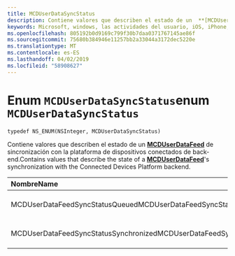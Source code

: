 ```yaml
---
title: MCDUserDataSyncStatus
description: Contiene valores que describen el estado de un  **[MCDUserDataFeed](MCDUserDataFeed.md)** de sincronización con la plataforma de dispositivos conectados de back-end.
keywords: Microsoft, windows, las actividades del usuario, iOS, iPhone, objectiveC, conectado los dispositivos, proyecto Roma
ms.openlocfilehash: 805192b0d9169c799f30b7daa0371767145ae86f
ms.sourcegitcommit: 75680b384946e11257bb2a33044a3172dec5220e
ms.translationtype: MT
ms.contentlocale: es-ES
ms.lasthandoff: 04/02/2019
ms.locfileid: "58908627"
---
```

# <a name="enum-mcduserdatasyncstatus"></a><span data-ttu-id="2bc66-104">Enum `MCDUserDataSyncStatus`</span><span class="sxs-lookup"><span data-stu-id="2bc66-104">enum `MCDUserDataSyncStatus`</span></span>

```
typedef NS_ENUM(NSInteger, MCDUserDataSyncStatus)
```

<span data-ttu-id="2bc66-105">Contiene valores que describen el estado de un  **[MCDUserDataFeed](MCDUserDataFeed.md)** de sincronización con la plataforma de dispositivos conectados de back-end.</span><span class="sxs-lookup"><span data-stu-id="2bc66-105">Contains values that describe the state of a **[MCDUserDataFeed](MCDUserDataFeed.md)**'s synchronization with the Connected Devices Platform backend.</span></span>

|<span data-ttu-id="2bc66-106">Nombre</span><span class="sxs-lookup"><span data-stu-id="2bc66-106">Name</span></span> | <span data-ttu-id="2bc66-107">Valor</span><span class="sxs-lookup"><span data-stu-id="2bc66-107">Value</span></span> | <span data-ttu-id="2bc66-108">Descripción</span><span class="sxs-lookup"><span data-stu-id="2bc66-108">Description</span></span> |
|:-- |:-- |:-- |
|  <span data-ttu-id="2bc66-109">MCDUserDataFeedSyncStatusQueued</span><span class="sxs-lookup"><span data-stu-id="2bc66-109">MCDUserDataFeedSyncStatusQueued</span></span> |<span data-ttu-id="2bc66-110">0</span><span class="sxs-lookup"><span data-stu-id="2bc66-110">0</span></span>| <span data-ttu-id="2bc66-111">Los datos no se ha sincronizado.</span><span class="sxs-lookup"><span data-stu-id="2bc66-111">The data is not yet synchronized.</span></span> |
| <span data-ttu-id="2bc66-112">MCDUserDataFeedSyncStatusSynchronized</span><span class="sxs-lookup"><span data-stu-id="2bc66-112">MCDUserDataFeedSyncStatusSynchronized</span></span> |<span data-ttu-id="2bc66-113">1</span><span class="sxs-lookup"><span data-stu-id="2bc66-113">1</span></span>| <span data-ttu-id="2bc66-114">Los datos se han sincronizado.</span><span class="sxs-lookup"><span data-stu-id="2bc66-114">The data has been synchronized.</span></span>|